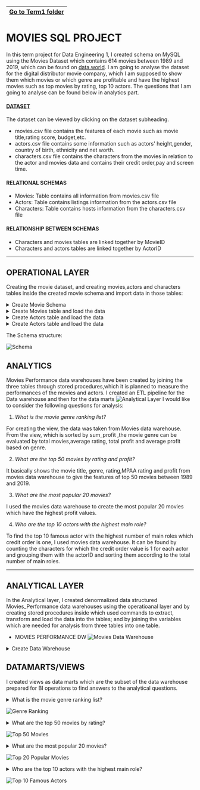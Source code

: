 |[Go to Term1 folder](https://github.com/ersan-kucukoglu/Data_Engineering_1/tree/main/Term1)|
|---|
# MOVIES SQL PROJECT
 In this term project for Data Engineering 1, I created schema on MySQL using the Movies Dataset which contains 614 movies between 1989 and 2019, which can be found on [data.world](https://data.world/jamesgaskin/movies).
 I am going to analyse the dataset for the digital distributor movie company, which I am supposed to show them which movies or which genre are profitable and have the highest movies such as top movies by rating, top 10 actors.
 The questions that I am going to analyse can be found below in analytics part.
 #### [DATASET](https://github.com/ersan-kucukoglu/Data_Engineering_1/tree/main/Term_Project_1/data)
The dataset can be viewed by clicking on the dataset subheading.

- movies.csv file contains the features of each movie such as movie title,rating score, budget,etc.
- actors.csv file contains some information such as actors' height,gender, country of birth, ethnicity and net worth.
- characters.csv file contains the characters from the movies in relation to the actor and movies data and contains their credit order,pay and screen time.
#### RELATIONAL SCHEMAS
- Movies: Table contains all information from movies.csv file
- Actors: Table contains listings information from the actors.csv file
- Characters: Table contains hosts information from the characters.csv file
#### RELATIONSHIP BETWEEN SCHEMAS
- Characters and movies tables are linked together by MovieID
- Characters and actors tables are linked together by ActorID
---

## OPERATIONAL LAYER
Creating the movie dataset, and creating movies,actors and characters tables inside the created movie schema and import data in those tables:
<details>
<summary>Create Movie Schema</summary>
<pre> 
DROP SCHEMA IF EXISTS movie;
CREATE SCHEMA movie;
USE movie;
</pre>
</details>

<details>
<summary>Create Movies table and load the data</summary>
<pre> 
	DROP TABLE IF EXISTS movies;
    Create Table movies(
		MovieID int,
        Title VARCHAR(255),
        MPAA_Rating VARCHAR(255),
        Budget VARCHAR(25),
        Gross VARCHAR(25),
        Release_Date DATE,
        Genre VARCHAR(25),
        Runtime INT,
        Rating char(10),
        Rating_Count char(50),
        Summary text,
        PRIMARY KEY (MovieID)
    );
TRUNCATE movies; 
ALTER TABLE movies
MODIFY budget bigint;
ALTER TABLE movies
MODIFY gross bigint; 


-- LOADING THE DATA INTO MOVIES

LOAD DATA INFILE '/tmp/movies.csv' 
INTO TABLE movies
FIELDS TERMINATED BY ';' 
ENCLOSED BY '"'
LINES TERMINATED BY '\r\n' 
IGNORE 1 LINES
(MovieID,Title,MPAA_Rating,Budget,Gross,Release_Date,Genre,Runtime,Rating,Rating_Count,Summary);
</pre>
</details>

<details>
<summary>Create Actors table and load the data </summary>
<pre> 
DROP TABLE IF EXISTS actors;
    Create Table actors(
		ActorID int,
        Name VARCHAR(50),
        Date_of_Birth varchar(12),
        Birth_City VARCHAR(100),
        Birth_Country VARCHAR(100),
        Height_Inches INT,
        Biography text,
        Gender VARCHAR(10),
        Ethnicity VARCHAR(25),
        NetWorth bigint,
        PRIMARY KEY (ActorID)
    );



TRUNCATE actors; 


-- LOADING THE DATA INTO ACTORS   

LOAD DATA INFILE '/tmp/actors.csv' 
INTO TABLE actors
FIELDS TERMINATED BY ';' 
ENCLOSED BY '"'
LINES TERMINATED BY '\r\n' 
IGNORE 1 LINES
(ActorID,Name,@Date_of_Birth,Birth_City,Birth_Country,@Height_Inches,Biography,Gender,Ethnicity,@NetWorth)
SET
NetWorth = nullif(@NetWorth, ''),
Date_of_Birth = nullif(@Date_of_Birth, ''),
Height_Inches = nullif(@Height_Inches, '');
</pre>
</details>

<details>
<summary>Create Actors table and load the data </summary>
<pre> 
DROP TABLE IF EXISTS characters;
    Create Table characters(
		CharacterId int not null auto_increment,
        MovieID int,
		ActorID int,
        Character_Name VARCHAR(50),
        creditOrder int,
        pay int,
        screentime time,
        primary key(CharacterID),
		Foreign key(MovieID) REFERENCES movie.movies(MovieID),
        Foreign key(ActorID) REFERENCES movie.actors(ActorID)
    );
      
    
TRUNCATE characters;   

-- LOADING THE DATA INTO CHARACTERS TABLE

LOAD DATA INFILE '/tmp/characters.csv' 
INTO TABLE characters
FIELDS TERMINATED BY ';' 
ENCLOSED BY '"'
LINES TERMINATED BY '\r\n' 
IGNORE 1 LINES
(MovieID,ActorID,Character_Name,creditOrder,@pay,@screentime)
SET
pay = nullif(@pay, ''),
screentime = nullif(@screentime, '');
</pre>
</details>

The Schema structure:

![Schema](https://github.com/ersan-kucukoglu/Data_Engineering_1/blob/main/Term1/ERR_Diagram.png)

## ANALYTICS
Movies Performance data warehouses have been created by joining the three tables through stored procedures,which it is planned to measure the performances of the movies and actors. I created an ETL pipeline for the Data warehouse and then for the data marts
![Analytical Layer](https://github.com/ersan-kucukoglu/Data_Engineering_1/blob/main/Term1/analytical_layer.png)
I would like to consider the following questions for analysis:
1. *What is the movie genre ranking list?*

For creating the view, the data was taken from Movies data warehouse. From the view, which is sorted by sum_profit ,the movie genre can be evaluated by total movies,average rating, total profit and average profit based on genre.

2. *What are the top 50 movies by rating and profit?*

 It basically shows the movie title, genre, rating,MPAA rating and profit from movies data warehouse to give the features of top 50 movies between 1989 and 2019.

3. *What are the most popular 20 movies?*

I used the movies data warehouse to create the most popular 20 movies which have the highest profit values.

4. *Who are the top 10 actors with the highest main role?*

To find the top 10 famous actor with the highest number of main roles which credit order is one, I used movies data warehouse. It can be found by counting the characters for which the credit order value is 1 for each actor and grouping them with the actorID and sorting them according to the total number of main roles.

---
## ANALYTICAL LAYER
In the Analytical layer, I created denormalized data structured Movies_Performance data warehouses using the operatioanal layer and by creating stored procedures inside which used commands to extract, transform and load the data into the tables; and by joining the variables which are needed for analysis from three tables into one table.
- MOVIES PERFORMANCE DW
![Movies Data Warehouse](https://github.com/ersan-kucukoglu/Data_Engineering_1/blob/main/Term1/data_warehouse.png)

<details>
<summary>Create Data Warehouse</summary>
<pre> 
DROP PROCEDURE IF EXISTS GetMoviesPerformance;

DELIMITER //

CREATE PROCEDURE GetMoviesPerformance()
BEGIN
		DROP TABLE IF EXISTS Movies_Performance;
		CREATE TABLE Movies_Performance AS
SELECT  
		 m.MovieID,
      		 m.title AS Movie_Title,
		 m.genre,
       		 m.MPAA_Rating,
       		 m.Release_date,
		 m.rating AS Movie_Rating,
        	 m.budget,
        	 m.gross,
       		 gross-budget AS Movie_Profit,
		      a.ActorID,
                      a.name AS Actor_Name,
                      a.gender,
                      a.Birth_Country,
                      a.Birth_city,
                      a.Date_of_Birth,
                      a.Height_Inches*2.54 AS Height_cm,
                      a.Ethnicity,
                      a.Networth AS NetWorth_$,
                c.creditOrder,
                c.Character_name

FROM movies m
LEFT JOIN characters c
using (MovieID)
LEFT JOIN actors a
using(ActorID)

order by movie_rating desc,movie_profit;

END //

DELIMITER ;
Call GetMoviesPerformance;
</pre>
</details>


## DATAMARTS/VIEWS
I created views as data marts which are the subset of the data warehouse prepared for BI operations to find answers to the analytical questions.

<details>
<summary>What is the movie genre ranking list?</summary>
<pre> 
DROP VIEW IF EXISTS Genre_ranking;
CREATE VIEW `Genre_ranking` AS
SELECT genre,
count(Movie_title) AS Total_Movies,
ROUND(sum(Movie_Rating)/count(Movie_Rating),2) AS avg_rating,
ROUND(sum(movie_profit)/count(movie_profit)) AS Avg_Profit
FROM Movies_Performance
group by genre
order by avg_rating desc;
</pre>
</details>

![Genre Ranking](https://github.com/ersan-kucukoglu/Data_Engineering_1/blob/main/Term1/genre_ranking.png)

<details>
<summary> What are the top 50 movies by rating?</summary>
<pre> 
DROP VIEW IF EXISTS Top_50Movies;
CREATE VIEW `Top_50Movies` AS
SELECT 
MovieID,
Movie_Title,
genre,
release_date,
MPAA_Rating,
Movie_Rating,
Movie_Profit
FROM movies_performance
group by movieid
order by Movie_Rating desc,movie_profit desc
Limit 50;
</pre>
</details>

![Top 50 Movies](https://github.com/ersan-kucukoglu/Data_Engineering_1/blob/main/Term1/top50_movies.png)

<details>
<summary>  What are the most popular 20 movies?</summary>
<pre> 
DROP VIEW IF EXISTS top20_popular_movies;
CREATE VIEW `top20_popular` AS
Select 
	distinct movieID,
	movie_title,
	genre,
	Movie_Rating,
         Movie_Profit
From movies_performance
order by Movie_Profit desc
limit 20;
</pre>
</details>

![Top 20 Popular Movies](https://github.com/ersan-kucukoglu/Data_Engineering_1/blob/main/Term1/top20_popular_movies.png)


<details>
<summary> Who are the top 10 actors with the highest main role?</summary>
<pre> 
DROP VIEW IF EXISTS Top_10_Famous_Actors;
CREATE VIEW `Top_10_Famous_Actors` AS
SELECT ActorID,
Actor_Name,
gender,
Ethnicity,
NetWorth_$,
count(creditOrder) AS total_Nof_main_roles
FROM Movies_Performance
where creditOrder=1
GROUP BY ActorID,Actor_Name,gender,Ethnicity,NetWorth_$
ORDER BY total_Nof_main_roles DESC,NetWorth_$ desc
LIMIT 10;
</pre>
</details>

![Top 10 Famous Actors](https://github.com/ersan-kucukoglu/Data_Engineering_1/blob/main/Term1/top10_FamousActors.png)
